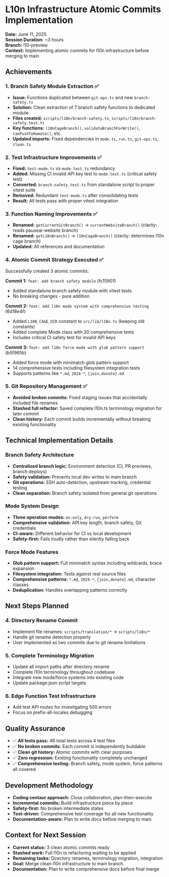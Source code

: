# L10n Infrastructure Atomic Commits Implementation

**Date:** June 11, 2025  
**Session Duration:** ~3 hours  
**Branch:** l10-preview  
**Context:** Implementing atomic commits for l10n infrastructure before merging to main

## Achievements

### 1. Branch Safety Module Extraction ✅
- **Issue:** Functions duplicated between `git-ops.ts` and new `branch-safety.ts`
- **Solution:** Clean extraction of 7 branch safety functions to dedicated module
- **Files created:** `scripts/l10n/branch-safety.ts`, `scripts/l10n/branch-safety.test.ts`
- **Key functions:** `l10nCageBranch()`, `validateBranchForWrite()`, `canPushToRemote()`, etc.
- **Updated imports:** Fixed dependencies in `mode.ts`, `run.ts`, `git-ops.ts`, `clean.ts`

### 2. Test Infrastructure Improvements ✅
- **Fixed:** `test-mode.ts` vs `mode.test.ts` redundancy
- **Added:** Missing CI invalid API key test to `mode.test.ts` (critical safety test)
- **Converted:** `branch-safety.test.ts` from standalone script to proper vitest suite
- **Removed:** Redundant `test-mode.ts` after consolidating tests
- **Result:** All tests pass with proper vitest integration

### 3. Function Naming Improvements ✅
- **Renamed:** `getCurrentGitBranch()` → `currentWebsiteBranch()` (clarity: reads pauseai-website branch)
- **Renamed:** `getL10nBranch()` → `l10nCageBranch()` (clarity: determines l10n cage branch)
- **Updated:** All references and documentation

### 4. Atomic Commit Strategy Executed ✅
Successfully created 3 atomic commits:

**Commit 1:** `feat: add branch safety module` (fc15901)
- Added standalone branch safety module with vitest tests
- No breaking changes - pure addition

**Commit 2:** `feat: add l10n mode system with comprehensive testing` (6d18e4f)  
- Added `L10N_CAGE_DIR` constant to `src/lib/l10n.ts` (keeping old constants)
- Added complete Mode class with 20 comprehensive tests
- Includes critical CI safety test for invalid API keys

**Commit 3:** `feat: add l10n force mode with glob pattern support` (b5f965b)
- Added force mode with minimatch glob pattern support
- 14 comprehensive tests including filesystem integration tests
- Supports patterns like `*.md`, `2024-*`, `{join,donate}.md`

### 5. Git Repository Management ✅
- **Avoided broken commits:** Fixed staging issues that accidentally included file renames
- **Stashed full refactor:** Saved complete l10n.ts terminology migration for later commit
- **Clean history:** Each commit builds incrementally without breaking existing functionality

## Technical Implementation Details

### Branch Safety Architecture
- **Centralized branch logic:** Environment detection (CI, PR previews, branch deploys)
- **Safety validation:** Prevents local dev writes to main branch
- **Git operations:** SSH auto-detection, upstream tracking, credential testing
- **Clean separation:** Branch safety isolated from general git operations

### Mode System Design
- **Three operation modes:** `en-only`, `dry-run`, `perform`
- **Comprehensive validation:** API key length, branch safety, Git credentials
- **CI-aware:** Different behavior for CI vs local development
- **Safety-first:** Fails loudly rather than silently falling back

### Force Mode Features
- **Glob pattern support:** Full minimatch syntax including wildcards, brace expansion
- **Filesystem integration:** Tests against real source files
- **Comprehensive patterns:** `*.md`, `2024-*`, `{join,donate}.md`, character classes
- **Deduplication:** Handles overlapping patterns correctly

## Next Steps Planned

### 4. Directory Rename Commit
- Implement file renames: `scripts/translation/*` → `scripts/l10n/*`
- Handle git rename detection properly
- User implemented as two commits due to git rename limitations

### 5. Complete Terminology Migration 
- Update all import paths after directory rename
- Complete l10n terminology throughout codebase
- Integrate new mode/force systems into existing code
- Update package.json script targets

### 6. Edge Function Test Infrastructure
- Add test API routes for investigating 500 errors
- Focus on prefix-all-locales debugging

## Quality Assurance

- ✅ **All tests pass:** 46 total tests across 4 test files
- ✅ **No broken commits:** Each commit is independently buildable
- ✅ **Clean git history:** Atomic commits with clear purposes
- ✅ **Zero regression:** Existing functionality completely unchanged
- ✅ **Comprehensive testing:** Branch safety, mode system, force patterns all covered

## Development Methodology

- **Coding centaur approach:** Close collaboration, plan-then-execute
- **Incremental commits:** Build infrastructure piece by piece
- **Safety-first:** No broken intermediate states
- **Test-driven:** Comprehensive test coverage for all new functionality
- **Documentation-aware:** Plan to write docs before merging to main

## Context for Next Session

- **Current status:** 3 clean atomic commits ready
- **Stashed work:** Full l10n.ts refactoring waiting to be applied
- **Remaining tasks:** Directory renames, terminology migration, integration
- **Goal:** Merge clean l10n infrastructure to main branch
- **Documentation:** Plan to write comprehensive docs before final merge